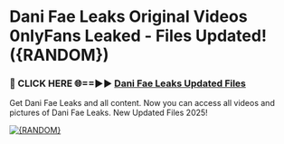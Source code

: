 # Dani Fae Leaks Original Videos 0nlyFans Leaked - Files Updated! ({RANDOM})

<h3>🔴 CLICK HERE 🌐==►► <a href="https://betterlinks.top/A2PfLJ" rel="nofollow">Dani Fae Leaks Updated Files</a></h3>

Get Dani Fae Leaks and all content. Now you can access all videos and pictures of Dani Fae Leaks. New Updated Files 2025!

[![{RANDOM}](https://i.imgur.com/ppqm5kG.gif)](https://betterlinks.top/A2PfLJ)